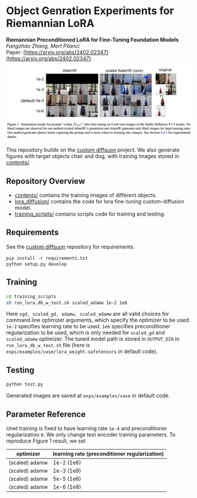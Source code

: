 # Object Genration Experiments for Riemannian LoRA

**Riemannian Preconditioned LoRA for Fine-Tuning Foundation Models** <br>
*Fangzhao Zhang, Mert Pilanci* <br>
Paper: [https://arxiv.org/abs/2402.02347](https://arxiv.org/abs/2402.02347) <br>


<p>
<img src="figures/vase.png" width="800" >
</p>

This repository builds on the [custom diffsuon](https://github.com/cloneofsimo/lora)  project. We also generate figures with target objects chair and dog, with training images stored in [contents/](contents).

## Repository Overview
* [contents/](contents) contains the training images of different objects.
* [lora_diffusion/](lora_diffusion) contains the code for lora fine-tuning custom-diffusion model.
* [training_scripts/](training_scripts) contains scripts code for training and testing.

## Requirements
See the [custom diffsuon](https://github.com/cloneofsimo/lora) repository for requirements.
```
pip install -r requirements.txt
python setup.py develop
 ```

## Training
```bash
cd training_scripts
sh run_lora_db_w_text.sh scaled_adamw 1e-2 1e6
 ```
Here <code>sgd, scaled_gd, adamw, scaled_adamw</code> are all valid choices for command line optimizer arguments, which specify the optimizer to be used. <code>1e-2</code> specifies learning rate to be used. <code>1e6</code> specifies preconditioner regularization to be used, which is only needed for <code>scaled_gd</code> and <code>scaled_adamw</code> optimizer. The tuned model path is stored in <code>OUTPUT_DIR</code> in <code>run_lora_db_w_text.sh</code> file (here is <code>exps/examples/vase/lora_weight.safetensors</code> in default code).

## Testing
```bash
python test.py
 ```
Generated images are saved at <code>exps/examples/vase</code> in default code.

## Parameter Reference
Unet training is fixed to have learning rate <code>1e-4</code> and preconditioner regularization <code>0</code>. We only change text encoder training parameters. To reproduce Figure 1 result, we set


| optimizer  |learning rate (preconditioner regularization) | 
| ------------- | ------------- |
| (scaled) adamw  | 1e-2 (1e6)  |
| (scaled) adamw  | 1e-3 (1e8)  |
| (scaled) adamw  | 5e-5 (1e6)  |
| (scaled) adamw  | 1e-6 (1e8)  |
